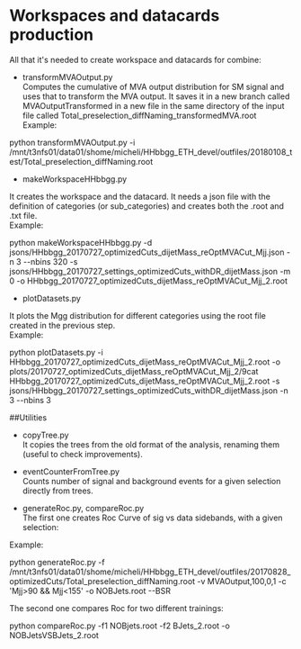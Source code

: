 # Workspaces and datacards production

All that it's needed to create workspace and datacards for combine: <br />

- transformMVAOutput.py <br />
Computes the cumulative of MVA output distribution for SM signal and uses that to transform the MVA output. It saves it in a new branch called MVAOutputTransformed in
a new file in the same directory of the input file called Total_preselection_diffNaming_transformedMVA.root <br />
Example:<br />

python transformMVAOutput.py -i /mnt/t3nfs01/data01/shome/micheli/HHbbgg_ETH_devel/outfiles/20180108_test/Total_preselection_diffNaming.root <br />

- makeWorkspaceHHbbgg.py<br /> 

It creates the workspace and the datacard. It needs a json file with
the definition of categories (or sub_categories) and creates both the .root and .txt file. <br />
Example:<br />

python makeWorkspaceHHbbgg.py -d jsons/HHbbgg_20170727_optimizedCuts_dijetMass_reOptMVACut_Mjj.json -n 3 --nbins 320 -s jsons/HHbbgg_20170727_settings_optimizedCuts_withDR_dijetMass.json -m 0 -o HHbbgg_20170727_optimizedCuts_dijetMass_reOptMVACut_Mjj_2.root <br />

- plotDatasets.py <br />

It plots the Mgg distribution for different categories using the root file created in the previous step. <br />
Example: <br />

python plotDatasets.py -i HHbbgg_20170727_optimizedCuts_dijetMass_reOptMVACut_Mjj_2.root -o plots/20170727_optimizedCuts_dijetMass_reOptMVACut_Mjj_2/9cat HHbbgg_20170727_optimizedCuts_dijetMass_reOptMVACut_Mjj_2.root -s jsons/HHbbgg_20170727_settings_optimizedCuts_withDR_dijetMass.json -n 3 --nbins 3

##Utilities
- copyTree.py <br />
It copies the trees from the old format of the analysis, renaming them (useful to check improvements). <br />

- eventCounterFromTree.py <br />
Counts number of signal and background events for a given selection directly from trees. <br />

- generateRoc.py, compareRoc.py <br />
The first one creates Roc Curve of sig vs data sidebands, with a given selection: <br />

Example: <br />

python generateRoc.py -f /mnt/t3nfs01/data01/shome/micheli/HHbbgg_ETH_devel/outfiles/20170828_optimizedCuts/Total_preselection_diffNaming.root -v MVAOutput,100,0,1 -c  'Mjj>90 && Mjj<155' -o NOBJets.root --BSR <br />

The second one compares Roc for two different trainings: <br />

python compareRoc.py -f1 NOBjets.root -f2 BJets_2.root -o NOBJetsVSBJets_2.root <br />